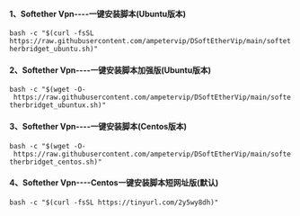 #### 1、Softether Vpn----一键安装脚本(Ubuntu版本)

`bash -c "$(curl -fsSL https://raw.githubusercontent.com/ampetervip/DSoftEtherVip/main/softetherbridget_ubuntu.sh)"`

#### 2、Softether Vpn----一键安装脚本加强版(Ubuntu版本)

`bash -c "$(wget -O- https://raw.githubusercontent.com/ampetervip/DSoftEtherVip/main/softetherbridget_ubuntux.sh)"`

#### 3、Softether Vpn----一键安装脚本(Centos版本)

`bash -c "$(wget -O- https://raw.githubusercontent.com/ampetervip/DSoftEtherVip/main/softetherbridget_centos.sh)"`

#### 4、Softether Vpn----Centos一键安装脚本短网址版(默认)

`bash -c "$(curl -fsSL https://tinyurl.com/2y5wy8dh)"`
